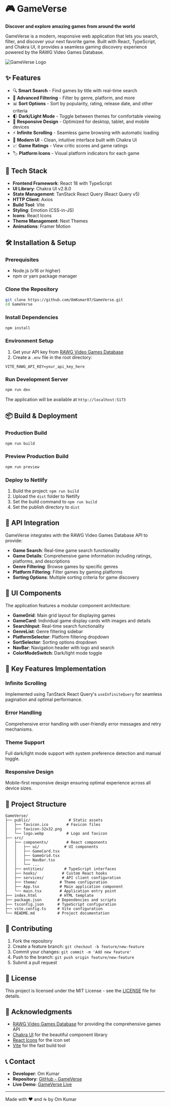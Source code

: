 # 🎮 GameVerse

**Discover and explore amazing games from around the world**

GameVerse is a modern, responsive web application that lets you search, filter, and discover your next favorite game. Built with React, TypeScript, and Chakra UI, it provides a seamless gaming discovery experience powered by the RAWG Video Games Database.

![GameVerse Logo](./public/logo.webp)

## ✨ Features

- 🔍 **Smart Search** - Find games by title with real-time search
- 🎯 **Advanced Filtering** - Filter by genre, platform, and more
- 📊 **Sort Options** - Sort by popularity, rating, release date, and other criteria
- 🌓 **Dark/Light Mode** - Toggle between themes for comfortable viewing
- 📱 **Responsive Design** - Optimized for desktop, tablet, and mobile devices
- ⚡ **Infinite Scrolling** - Seamless game browsing with automatic loading
- 🎨 **Modern UI** - Clean, intuitive interface built with Chakra UI
- 📈 **Game Ratings** - View critic scores and game ratings
- 🏷️ **Platform Icons** - Visual platform indicators for each game

## 🚀 Tech Stack

- **Frontend Framework**: React 18 with TypeScript
- **UI Library**: Chakra UI v2.8.0
- **State Management**: TanStack React Query (React Query v5)
- **HTTP Client**: Axios
- **Build Tool**: Vite
- **Styling**: Emotion (CSS-in-JS)
- **Icons**: React Icons
- **Theme Management**: Next Themes
- **Animations**: Framer Motion

## 🛠️ Installation & Setup

### Prerequisites

- Node.js (v16 or higher)
- npm or yarn package manager

### Clone the Repository

```bash
git clone https://github.com/OmKumar07/GameVerse.git
cd GameVerse
```

### Install Dependencies

```bash
npm install
```

### Environment Setup

1. Get your API key from [RAWG Video Games Database](https://rawg.io/apidocs)
2. Create a `.env` file in the root directory:

```env
VITE_RAWG_API_KEY=your_api_key_here
```

### Run Development Server

```bash
npm run dev
```

The application will be available at `http://localhost:5173`

## 📦 Build & Deployment

### Production Build

```bash
npm run build
```

### Preview Production Build

```bash
npm run preview
```

### Deploy to Netlify

1. Build the project: `npm run build`
2. Upload the `dist` folder to Netlify
3. Set the build command to `npm run build`
4. Set the publish directory to `dist`

## 🎯 API Integration

GameVerse integrates with the RAWG Video Games Database API to provide:

- **Game Search**: Real-time game search functionality
- **Game Details**: Comprehensive game information including ratings, platforms, and descriptions
- **Genre Filtering**: Browse games by specific genres
- **Platform Filtering**: Filter games by gaming platforms
- **Sorting Options**: Multiple sorting criteria for game discovery

## 🎨 UI Components

The application features a modular component architecture:

- **GameGrid**: Main grid layout for displaying games
- **GameCard**: Individual game display cards with images and details
- **SearchInput**: Real-time search functionality
- **GenreList**: Genre filtering sidebar
- **PlatformSelector**: Platform filtering dropdown
- **SortSelector**: Sorting options dropdown
- **NavBar**: Navigation header with logo and search
- **ColorModeSwitch**: Dark/light mode toggle

## 🔧 Key Features Implementation

### Infinite Scrolling

Implemented using TanStack React Query's `useInfiniteQuery` for seamless pagination and optimal performance.

### Error Handling

Comprehensive error handling with user-friendly error messages and retry mechanisms.

### Theme Support

Full dark/light mode support with system preference detection and manual toggle.

### Responsive Design

Mobile-first responsive design ensuring optimal experience across all device sizes.

## 📁 Project Structure

```
GameVerse/
├── public/                 # Static assets
│   ├── favicon.ico        # Favicon files
│   ├── favicon-32x32.png
│   └── logo.webp          # Logo and favicon
├── src/
│   ├── components/        # React components
│   │   ├── ui/           # UI components
│   │   ├── GameCard.tsx
│   │   ├── GameGrid.tsx
│   │   ├── NavBar.tsx
│   │   └── ...
│   ├── entities/         # TypeScript interfaces
│   ├── hooks/           # Custom React hooks
│   ├── services/        # API client configuration
│   ├── theme/          # Theme configuration
│   ├── App.tsx         # Main application component
│   └── main.tsx        # Application entry point
├── index.html          # HTML template
├── package.json       # Dependencies and scripts
├── tsconfig.json      # TypeScript configuration
├── vite.config.ts     # Vite configuration
└── README.md          # Project documentation
```

## 🤝 Contributing

1. Fork the repository
2. Create a feature branch: `git checkout -b feature/new-feature`
3. Commit your changes: `git commit -m 'Add new feature'`
4. Push to the branch: `git push origin feature/new-feature`
5. Submit a pull request

## 📄 License

This project is licensed under the MIT License - see the [LICENSE](LICENSE) file for details.

## 🙏 Acknowledgments

- [RAWG Video Games Database](https://rawg.io/) for providing the comprehensive games API
- [Chakra UI](https://chakra-ui.com/) for the beautiful component library
- [React Icons](https://react-icons.github.io/react-icons/) for the icon set
- [Vite](https://vitejs.dev/) for the fast build tool

## 📞 Contact

- **Developer**: Om Kumar
- **Repository**: [GitHub - GameVerse](https://github.com/OmKumar07/GameVerse)
- **Live Demo**: [GameVerse Live](https://your-demo-url.netlify.app)

---

Made with ❤️ and ☕ by Om Kumar
